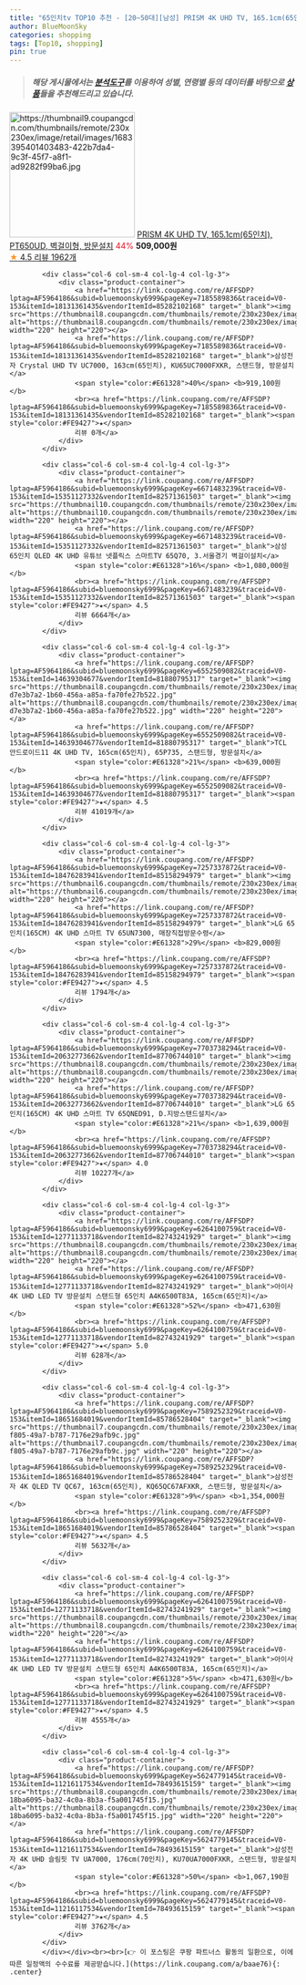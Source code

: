```yaml
---
title: "65인치tv TOP10 추천 - [20~50대][남성] PRISM 4K UHD TV, 165.1cm(65인치), PT650UD, 벽걸이형, 방문설치"
author: BlueMoonSky
categories: shopping
tags: [Top10, shopping]
pin: true
---
```


> ##### 해당 게시물에서는 [**분석도구**](https://itemscout.io/)를 이용하여 **성별**, **연령별** 등의 데이터를 바탕으로 [**상품**](https://link.coupang.com/a/baae76)들을 추천해드리고 있습니다.
<div class="container"><div class="row">
            <div class="col-6 col-sm-4 col-lg-4 col-lg-3">
                <div class="product-container">
                    <a href="https://link.coupang.com/re/AFFSDP?lptag=AF5964186&subid=bluemoonsky6999&pageKey=7523115731&traceid=V0-153&itemId=17770050661&vendorItemId=84932164559" target="_blank"><img src="https://thumbnail9.coupangcdn.com/thumbnails/remote/230x230ex/image/retail/images/1683395401403483-422b7da4-9c3f-45f7-a8f1-ad9282f99ba6.jpg" alt="https://thumbnail9.coupangcdn.com/thumbnails/remote/230x230ex/image/retail/images/1683395401403483-422b7da4-9c3f-45f7-a8f1-ad9282f99ba6.jpg" width="220" height="220"></a>
                    <a href="https://link.coupang.com/re/AFFSDP?lptag=AF5964186&subid=bluemoonsky6999&pageKey=7523115731&traceid=V0-153&itemId=17770050661&vendorItemId=84932164559" target="_blank">PRISM 4K UHD TV, 165.1cm(65인치), PT650UD, 벽걸이형, 방문설치</a>
                    <span style="color:#E61328">44%</span> <b>509,000원</b>
                    <br><a href="https://link.coupang.com/re/AFFSDP?lptag=AF5964186&subid=bluemoonsky6999&pageKey=7523115731&traceid=V0-153&itemId=17770050661&vendorItemId=84932164559" target="_blank"><span style="color:#FE9427">★</span> 4.5
                    리뷰 1962개</a>
                </div>
            </div>
            
            <div class="col-6 col-sm-4 col-lg-4 col-lg-3">
                <div class="product-container">
                    <a href="https://link.coupang.com/re/AFFSDP?lptag=AF5964186&subid=bluemoonsky6999&pageKey=7185589836&traceid=V0-153&itemId=18131361435&vendorItemId=85282102168" target="_blank"><img src="https://thumbnail8.coupangcdn.com/thumbnails/remote/230x230ex/image/rs_quotation_api/wocgnrte/632ccefde7f74b0792bf8f9b57c1b497.jpg" alt="https://thumbnail8.coupangcdn.com/thumbnails/remote/230x230ex/image/rs_quotation_api/wocgnrte/632ccefde7f74b0792bf8f9b57c1b497.jpg" width="220" height="220"></a>
                    <a href="https://link.coupang.com/re/AFFSDP?lptag=AF5964186&subid=bluemoonsky6999&pageKey=7185589836&traceid=V0-153&itemId=18131361435&vendorItemId=85282102168" target="_blank">삼성전자 Crystal UHD TV UC7000, 163cm(65인치), KU65UC7000FXKR, 스탠드형, 방문설치</a>
                    <span style="color:#E61328">40%</span> <b>919,100원</b>
                    <br><a href="https://link.coupang.com/re/AFFSDP?lptag=AF5964186&subid=bluemoonsky6999&pageKey=7185589836&traceid=V0-153&itemId=18131361435&vendorItemId=85282102168" target="_blank"><span style="color:#FE9427">★</span> 
                    리뷰 0개</a>
                </div>
            </div>
            
            <div class="col-6 col-sm-4 col-lg-4 col-lg-3">
                <div class="product-container">
                    <a href="https://link.coupang.com/re/AFFSDP?lptag=AF5964186&subid=bluemoonsky6999&pageKey=6671483239&traceid=V0-153&itemId=15351127332&vendorItemId=82571361503" target="_blank"><img src="https://thumbnail10.coupangcdn.com/thumbnails/remote/230x230ex/image/vendor_inventory/a918/cbad527fe738ffe6af43e2a4ea845ab4b8146f6b2ba16510ed37366675bf.jpg" alt="https://thumbnail10.coupangcdn.com/thumbnails/remote/230x230ex/image/vendor_inventory/a918/cbad527fe738ffe6af43e2a4ea845ab4b8146f6b2ba16510ed37366675bf.jpg" width="220" height="220"></a>
                    <a href="https://link.coupang.com/re/AFFSDP?lptag=AF5964186&subid=bluemoonsky6999&pageKey=6671483239&traceid=V0-153&itemId=15351127332&vendorItemId=82571361503" target="_blank">삼성 65인치 QLED 4K UHD 유튜브 넷플릭스 스마트TV 65Q70, 3.서울경기 벽걸이설치</a>
                    <span style="color:#E61328">16%</span> <b>1,080,000원</b>
                    <br><a href="https://link.coupang.com/re/AFFSDP?lptag=AF5964186&subid=bluemoonsky6999&pageKey=6671483239&traceid=V0-153&itemId=15351127332&vendorItemId=82571361503" target="_blank"><span style="color:#FE9427">★</span> 4.5
                    리뷰 6664개</a>
                </div>
            </div>
            
            <div class="col-6 col-sm-4 col-lg-4 col-lg-3">
                <div class="product-container">
                    <a href="https://link.coupang.com/re/AFFSDP?lptag=AF5964186&subid=bluemoonsky6999&pageKey=6552509082&traceid=V0-153&itemId=14639304677&vendorItemId=81880795317" target="_blank"><img src="https://thumbnail8.coupangcdn.com/thumbnails/remote/230x230ex/image/retail/images/1314890401074687-d7e3b7a2-1b60-456a-a85a-fa70fe27b522.jpg" alt="https://thumbnail8.coupangcdn.com/thumbnails/remote/230x230ex/image/retail/images/1314890401074687-d7e3b7a2-1b60-456a-a85a-fa70fe27b522.jpg" width="220" height="220"></a>
                    <a href="https://link.coupang.com/re/AFFSDP?lptag=AF5964186&subid=bluemoonsky6999&pageKey=6552509082&traceid=V0-153&itemId=14639304677&vendorItemId=81880795317" target="_blank">TCL 안드로이드11 4K UHD TV, 165cm(65인치), 65P735, 스탠드형, 방문설치</a>
                    <span style="color:#E61328">21%</span> <b>639,000원</b>
                    <br><a href="https://link.coupang.com/re/AFFSDP?lptag=AF5964186&subid=bluemoonsky6999&pageKey=6552509082&traceid=V0-153&itemId=14639304677&vendorItemId=81880795317" target="_blank"><span style="color:#FE9427">★</span> 4.5
                    리뷰 41019개</a>
                </div>
            </div>
            
            <div class="col-6 col-sm-4 col-lg-4 col-lg-3">
                <div class="product-container">
                    <a href="https://link.coupang.com/re/AFFSDP?lptag=AF5964186&subid=bluemoonsky6999&pageKey=7257337872&traceid=V0-153&itemId=18476283941&vendorItemId=85158294979" target="_blank"><img src="https://thumbnail6.coupangcdn.com/thumbnails/remote/230x230ex/image/vendor_inventory/08dc/35a36ae11534c76a40451fc8caf88515c32e2e7ef864c7f4e064f43ea1f7.png" alt="https://thumbnail6.coupangcdn.com/thumbnails/remote/230x230ex/image/vendor_inventory/08dc/35a36ae11534c76a40451fc8caf88515c32e2e7ef864c7f4e064f43ea1f7.png" width="220" height="220"></a>
                    <a href="https://link.coupang.com/re/AFFSDP?lptag=AF5964186&subid=bluemoonsky6999&pageKey=7257337872&traceid=V0-153&itemId=18476283941&vendorItemId=85158294979" target="_blank">LG 65인치(165CM) 4K UHD 스마트 TV 65UN7300, 매장직접방문수령</a>
                    <span style="color:#E61328">29%</span> <b>829,000원</b>
                    <br><a href="https://link.coupang.com/re/AFFSDP?lptag=AF5964186&subid=bluemoonsky6999&pageKey=7257337872&traceid=V0-153&itemId=18476283941&vendorItemId=85158294979" target="_blank"><span style="color:#FE9427">★</span> 4.5
                    리뷰 1794개</a>
                </div>
            </div>
            
            <div class="col-6 col-sm-4 col-lg-4 col-lg-3">
                <div class="product-container">
                    <a href="https://link.coupang.com/re/AFFSDP?lptag=AF5964186&subid=bluemoonsky6999&pageKey=7703738294&traceid=V0-153&itemId=20632773662&vendorItemId=87706744010" target="_blank"><img src="https://thumbnail8.coupangcdn.com/thumbnails/remote/230x230ex/image/vendor_inventory/509c/9683787cc3833ecbc56900e39e3045154945cc2cdab8bf567b2b4e97cbf3.jpg" alt="https://thumbnail8.coupangcdn.com/thumbnails/remote/230x230ex/image/vendor_inventory/509c/9683787cc3833ecbc56900e39e3045154945cc2cdab8bf567b2b4e97cbf3.jpg" width="220" height="220"></a>
                    <a href="https://link.coupang.com/re/AFFSDP?lptag=AF5964186&subid=bluemoonsky6999&pageKey=7703738294&traceid=V0-153&itemId=20632773662&vendorItemId=87706744010" target="_blank">LG 65인치(165CM) 4K UHD 스마트 TV 65QNED91, D.지방스탠드설치</a>
                    <span style="color:#E61328">21%</span> <b>1,639,000원</b>
                    <br><a href="https://link.coupang.com/re/AFFSDP?lptag=AF5964186&subid=bluemoonsky6999&pageKey=7703738294&traceid=V0-153&itemId=20632773662&vendorItemId=87706744010" target="_blank"><span style="color:#FE9427">★</span> 4.0
                    리뷰 10227개</a>
                </div>
            </div>
            
            <div class="col-6 col-sm-4 col-lg-4 col-lg-3">
                <div class="product-container">
                    <a href="https://link.coupang.com/re/AFFSDP?lptag=AF5964186&subid=bluemoonsky6999&pageKey=6264100759&traceid=V0-153&itemId=12771133718&vendorItemId=82743241929" target="_blank"><img src="https://thumbnail8.coupangcdn.com/thumbnails/remote/230x230ex/image/rs_quotation_api/c2l3pu0h/5b29c39e6ff34d2fad1774f955acd833.jpg" alt="https://thumbnail8.coupangcdn.com/thumbnails/remote/230x230ex/image/rs_quotation_api/c2l3pu0h/5b29c39e6ff34d2fad1774f955acd833.jpg" width="220" height="220"></a>
                    <a href="https://link.coupang.com/re/AFFSDP?lptag=AF5964186&subid=bluemoonsky6999&pageKey=6264100759&traceid=V0-153&itemId=12771133718&vendorItemId=82743241929" target="_blank">아이사 4K UHD LED TV 방문설치 스탠드형 65인치 A4K6500T83A, 165cm(65인치)</a>
                    <span style="color:#E61328">52%</span> <b>471,630원</b>
                    <br><a href="https://link.coupang.com/re/AFFSDP?lptag=AF5964186&subid=bluemoonsky6999&pageKey=6264100759&traceid=V0-153&itemId=12771133718&vendorItemId=82743241929" target="_blank"><span style="color:#FE9427">★</span> 5.0
                    리뷰 628개</a>
                </div>
            </div>
            
            <div class="col-6 col-sm-4 col-lg-4 col-lg-3">
                <div class="product-container">
                    <a href="https://link.coupang.com/re/AFFSDP?lptag=AF5964186&subid=bluemoonsky6999&pageKey=7589252329&traceid=V0-153&itemId=18651684019&vendorItemId=85786528404" target="_blank"><img src="https://thumbnail7.coupangcdn.com/thumbnails/remote/230x230ex/image/retail/images/2023/04/26/10/3/17438ea4-f805-49a7-b787-7176e29afb9c.jpg" alt="https://thumbnail7.coupangcdn.com/thumbnails/remote/230x230ex/image/retail/images/2023/04/26/10/3/17438ea4-f805-49a7-b787-7176e29afb9c.jpg" width="220" height="220"></a>
                    <a href="https://link.coupang.com/re/AFFSDP?lptag=AF5964186&subid=bluemoonsky6999&pageKey=7589252329&traceid=V0-153&itemId=18651684019&vendorItemId=85786528404" target="_blank">삼성전자 4K QLED TV QC67, 163cm(65인치), KQ65QC67AFXKR, 스탠드형, 방문설치</a>
                    <span style="color:#E61328">9%</span> <b>1,354,000원</b>
                    <br><a href="https://link.coupang.com/re/AFFSDP?lptag=AF5964186&subid=bluemoonsky6999&pageKey=7589252329&traceid=V0-153&itemId=18651684019&vendorItemId=85786528404" target="_blank"><span style="color:#FE9427">★</span> 4.5
                    리뷰 5632개</a>
                </div>
            </div>
            
            <div class="col-6 col-sm-4 col-lg-4 col-lg-3">
                <div class="product-container">
                    <a href="https://link.coupang.com/re/AFFSDP?lptag=AF5964186&subid=bluemoonsky6999&pageKey=6264100759&traceid=V0-153&itemId=12771133718&vendorItemId=82743241929" target="_blank"><img src="https://thumbnail8.coupangcdn.com/thumbnails/remote/230x230ex/image/rs_quotation_api/c2l3pu0h/5b29c39e6ff34d2fad1774f955acd833.jpg" alt="https://thumbnail8.coupangcdn.com/thumbnails/remote/230x230ex/image/rs_quotation_api/c2l3pu0h/5b29c39e6ff34d2fad1774f955acd833.jpg" width="220" height="220"></a>
                    <a href="https://link.coupang.com/re/AFFSDP?lptag=AF5964186&subid=bluemoonsky6999&pageKey=6264100759&traceid=V0-153&itemId=12771133718&vendorItemId=82743241929" target="_blank">아이사 4K UHD LED TV 방문설치 스탠드형 65인치 A4K6500T83A, 165cm(65인치)</a>
                    <span style="color:#E61328">5%</span> <b>471,630원</b>
                    <br><a href="https://link.coupang.com/re/AFFSDP?lptag=AF5964186&subid=bluemoonsky6999&pageKey=6264100759&traceid=V0-153&itemId=12771133718&vendorItemId=82743241929" target="_blank"><span style="color:#FE9427">★</span> 4.5
                    리뷰 4555개</a>
                </div>
            </div>
            
            <div class="col-6 col-sm-4 col-lg-4 col-lg-3">
                <div class="product-container">
                    <a href="https://link.coupang.com/re/AFFSDP?lptag=AF5964186&subid=bluemoonsky6999&pageKey=5624779145&traceid=V0-153&itemId=11216117534&vendorItemId=78493615159" target="_blank"><img src="https://thumbnail8.coupangcdn.com/thumbnails/remote/230x230ex/image/retail/images/710930450350763-18ba6095-ba32-4c0a-8b3a-f5a001745f15.jpg" alt="https://thumbnail8.coupangcdn.com/thumbnails/remote/230x230ex/image/retail/images/710930450350763-18ba6095-ba32-4c0a-8b3a-f5a001745f15.jpg" width="220" height="220"></a>
                    <a href="https://link.coupang.com/re/AFFSDP?lptag=AF5964186&subid=bluemoonsky6999&pageKey=5624779145&traceid=V0-153&itemId=11216117534&vendorItemId=78493615159" target="_blank">삼성전자 4K UHD 슬림핏 TV UA7000, 176cm(70인치), KU70UA7000FXKR, 스탠드형, 방문설치</a>
                    <span style="color:#E61328">50%</span> <b>1,067,190원</b>
                    <br><a href="https://link.coupang.com/re/AFFSDP?lptag=AF5964186&subid=bluemoonsky6999&pageKey=5624779145&traceid=V0-153&itemId=11216117534&vendorItemId=78493615159" target="_blank"><span style="color:#FE9427">★</span> 4.5
                    리뷰 3762개</a>
                </div>
            </div>
            </div></div><br><br>[👉 이 포스팅은 쿠팡 파트너스 활동의 일환으로, 이에 따른 일정액의 수수료를 제공받습니다.](https://link.coupang.com/a/baae76){: .center}